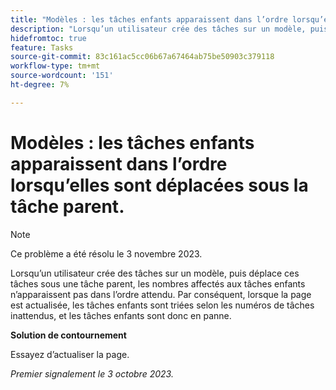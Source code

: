 ```yaml
---
title: "Modèles : les tâches enfants apparaissent dans l’ordre lorsqu’elles sont déplacées sous la tâche parent"
description: "Lorsqu’un utilisateur crée des tâches sur un modèle, puis déplace ces tâches sous une tâche parent, les nombres affectés aux tâches enfants n’apparaissent pas dans l’ordre attendu. Par conséquent, lorsque la page est actualisée, les tâches enfants sont triées selon les numéros de tâches inattendus, et les tâches enfants sont donc en panne."
hidefromtoc: true
feature: Tasks
source-git-commit: 83c161ac5cc06b67a67464ab75be50903c379118
workflow-type: tm+mt
source-wordcount: '151'
ht-degree: 7%

---
```



# Modèles : les tâches enfants apparaissent dans l’ordre lorsqu’elles sont déplacées sous la tâche parent.

>[!NOTE]
>
>Ce problème a été résolu le 3 novembre 2023.

Lorsqu’un utilisateur crée des tâches sur un modèle, puis déplace ces tâches sous une tâche parent, les nombres affectés aux tâches enfants n’apparaissent pas dans l’ordre attendu. Par conséquent, lorsque la page est actualisée, les tâches enfants sont triées selon les numéros de tâches inattendus, et les tâches enfants sont donc en panne.

**Solution de contournement**

Essayez d’actualiser la page.

_Premier signalement le 3 octobre 2023._
